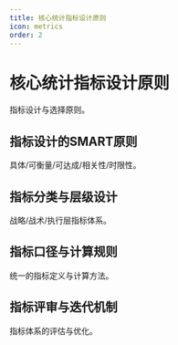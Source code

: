 ```yaml
---
title: 核心统计指标设计原则
icon: metrics
order: 2
---
```


# 核心统计指标设计原则

指标设计与选择原则。

## 指标设计的SMART原则

具体/可衡量/可达成/相关性/时限性。

## 指标分类与层级设计

战略/战术/执行层指标体系。

## 指标口径与计算规则

统一的指标定义与计算方法。

## 指标评审与迭代机制

指标体系的评估与优化。

